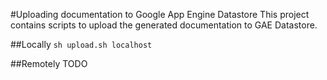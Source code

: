#Uploading documentation to Google App Engine Datastore
This project contains scripts to upload the generated documentation to GAE Datastore.

##Locally
`sh upload.sh localhost`

##Remotely
TODO
